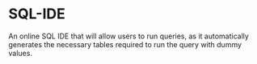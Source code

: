 # SQL-IDE
An online SQL IDE that will allow users to run queries, as it automatically generates the necessary tables required to run the query with dummy values.

